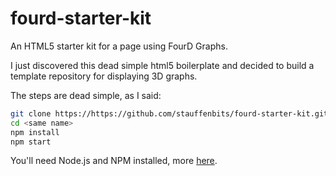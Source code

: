 # fourd-starter-kit
An HTML5 starter kit for a page using FourD Graphs.

I just discovered this dead simple html5 boilerplate and decided to build a template repository for displaying 3D graphs. 

The steps are dead simple, as I said: 

```sh
git clone https://https://github.com/stauffenbits/fourd-starter-kit.git <your name for this project>
cd <same name>
npm install
npm start
```

You'll need Node.js and NPM installed, more [here](https://nodejs.org/).
